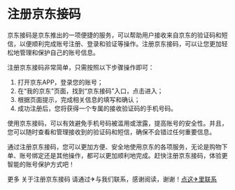 # 注册京东接码

京东接码是京东推出的一项便捷的服务，可以帮助用户接收来自京东的验证码和短信，以便顺利完成账号注册、登录和验证等操作。注册京东接码，可以让您更加轻松地管理和保护自己的账号信息。

注册京东接码非常简单，只需按照以下步骤操作即可：
1. 打开京东APP，登录您的账号；
2. 在“我的京东”页面，找到“京东接码”入口，点击进入；
3. 根据页面提示，完成相关信息的填写和确认；
4. 成功注册后，您将获得一个专属的接收验证码的手机号码。

使用京东接码，可以有效避免手机号码被滥用或泄露，提高账号的安全性。并且，您可以随时查看和管理接收到的验证码和短信，确保不会错过任何重要信息。

通过注册京东接码，您可以更加方便、安全地使用京东的各项服务，无论是购物下单、账号绑定还是其他操作，都可以更加顺利地完成。赶快注册京东接码，体验更智能的账号保护方式吧！

更多 关于注册京东接码 请通过✈与我们联系，感谢阅读，谢谢！[点这✈里联系](https://add.k02.cc)